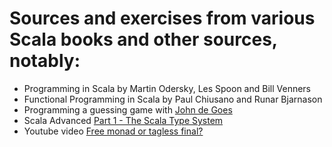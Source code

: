 # Sources and exercises from various Scala books and other sources, notably:

- Programming in Scala by Martin Odersky, Les Spoon and Bill Venners
- Functional Programming in Scala by Paul Chiusano and Runar Bjarnason
- Programming a guessing game with [John de Goes](https://www.youtube.com/watch?v=sxudIMiOo68)
- Scala Advanced [Part 1 - The Scala Type System](https://www.udemy.com/scala-advanced-part-1-the-scala-type-system)
- Youtube video [Free monad or tagless final?](https://www.youtube.com/watch?v=IhVdU4Xiz2U)